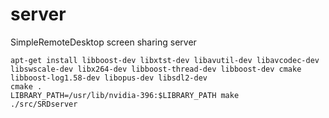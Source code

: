 # server
SimpleRemoteDesktop screen sharing server

```
apt-get install libboost-dev libxtst-dev libavutil-dev libavcodec-dev libswscale-dev libx264-dev libboost-thread-dev libboost-dev cmake libboost-log1.58-dev libopus-dev libsdl2-dev
cmake . 
LIBRARY_PATH=/usr/lib/nvidia-396:$LIBRARY_PATH make
./src/SRDserver
```
